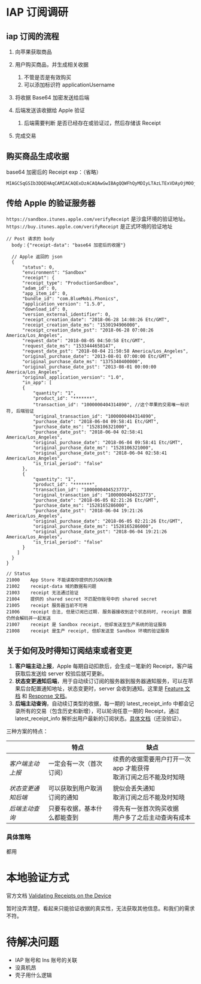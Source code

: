 # IAP 订阅调研

## iap 订阅的流程

1. 向苹果获取商品
2. 用户购买商品，并生成相关收据
   1. 不管是否是有效购买
   2. 可以添加标识符 applicationUsername
3. 将收据 Base64 加密发送给后端
4. 后端发送该收据给 Apple 验证
   1. 后端需要判断 是否已经存在或验证过，然后存储该 Receipt

5. 完成交易



## 购买商品生成收据

 base64 加密后的 Receipt exp：（省略）

```
MIAGCSqGSIb3DQEHAqCAMIACAQExDzACAQAwGwIBAgQQWFhQyMDIyLTAzLTExVDAyOjM0OjM4WjAMAgIGqQIBAQQDDAEwMB8CAgaqAgEBBBYWFDIwMjIt......JyNcrHR7sK5EFpz1PMOt7TDdCaN4aLAHlbQmuv+817FTXkAsfRU654doGmcwU072ZRSYU5GMelpKw69jS/fBh0ct+1tBWU9g1hFNohHZwAAAAAAAA==
```



## 传给 Apple 的验证服务器

`https://sandbox.itunes.apple.com/verifyReceipt` 是沙盒环境的验证地址。
`https://buy.itunes.apple.com/verifyReceipt` 是正式环境的验证地址

  ```
  // Post 请求的 body
	body：{"receipt-data": "base64 加密后的收据"}
	
	// Apple 返回的 json
	{
		"status": 0,
		"environment": "Sandbox"
		"receipt": {
    	"receipt_type": "ProductionSandbox",
    	"adam_id": 0,
    	"app_item_id": 0,
    	"bundle_id": "com.BlueMobi.Phonics",
    	"application_version": "1.5.0",
    	"download_id": 0,
    	"version_external_identifier": 0,
    	"receipt_creation_date": "2018-06-28 14:08:26 Etc/GMT",
   		"receipt_creation_date_ms": "1530194906000",
    	"receipt_creation_date_pst": "2018-06-28 07:08:26 America/Los_Angeles",
    	"request_date": "2018-08-05 04:50:58 Etc/GMT",
    	"request_date_ms": "1533444658147",
    	"request_date_pst": "2018-08-04 21:50:58 America/Los_Angeles",
    	"original_purchase_date": "2013-08-01 07:00:00 Etc/GMT",
    	"original_purchase_date_ms": "1375340400000",
    	"original_purchase_date_pst": "2013-08-01 00:00:00 America/Los_Angeles",
    	"original_application_version": "1.0",
    	"in_app": [
        {
            "quantity": "1",
            "product_id": "*******",
            "transaction_id": "1000000404314890", //这个苹果的交易唯一标识符, 后端验证
            "original_transaction_id": "1000000404314890",
            "purchase_date": "2018-06-04 09:58:41 Etc/GMT",
            "purchase_date_ms": "1528106321000",
            "purchase_date_pst": "2018-06-04 02:58:41 America/Los_Angeles",
            "original_purchase_date": "2018-06-04 09:58:41 Etc/GMT",
            "original_purchase_date_ms": "1528106321000",
            "original_purchase_date_pst": "2018-06-04 02:58:41 America/Los_Angeles",
            "is_trial_period": "false"
        },
        {
            "quantity": "1",
            "product_id": "*******",
            "transaction_id": "1000000404523773",
            "original_transaction_id": "1000000404523773",
            "purchase_date": "2018-06-05 02:21:26 Etc/GMT",
            "purchase_date_ms": "1528165286000",
            "purchase_date_pst": "2018-06-04 19:21:26 America/Los_Angeles",
            "original_purchase_date": "2018-06-05 02:21:26 Etc/GMT",
            "original_purchase_date_ms": "1528165286000",
            "original_purchase_date_pst": "2018-06-04 19:21:26 America/Los_Angeles",
            "is_trial_period": "false"
        }
      ]
    }
}

// Status
21000    App Store 不能读取你提供的JSON对象
21002    receipt-data 域的数据有问题
21003    receipt 无法通过验证
21004    提供的 shared secret 不匹配你账号中的 shared secret
21005    receipt 服务器当前不可用
21006    receipt 合法, 但是订阅已过期. 服务器接收到这个状态码时, receipt 数据仍然会解码并一起发送
21007    receipt 是 Sandbox receipt, 但却发送至生产系统的验证服务
21008    receipt 是生产 receipt, 但却发送至 Sandbox 环境的验证服务
  ```



## 关于如何及时得知订阅结束或者变更

1. **客户端主动上报**，Apple 每期自动扣款后，会生成一笔新的 Receipt，客户端获取后发送给 server 校验后就可更新。
2. **状态变更通知后端**，用于自动续订订阅的服务器到服务器通知服务，可以在苹果后台配置通知地址，状态变更时，server 会收到通知。这里是 [Feature 文档](https://developer.apple.com/documentation/appstoreservernotifications/receiving_app_store_server_notifications) 和 [Response 文档](https://developer.apple.com/documentation/appstoreservernotifications/responsebodyv1)。
3. **后端主动查询**，自动续订类型的收据，每一期的 latest_receipt_info 中都会记录所有的交易（包含历史和新增），可以轮询任意一期的 Receipt，通过 latest_receipt_info 解析出用户最新的订阅状态。[具体文档](https://developer.apple.com/library/archive/releasenotes/General/ValidateAppStoreReceipt/Chapters/ReceiptFields.html#//apple_ref/doc/uid/TP40010573-CH106-SW2)（还没验证）。

三种方案的特点：

|     | 特点 | 缺点 |
|  :---  | ----  |  ----  |
| *客户端主动上报* | 一定会有一次（首次订阅） | 续费的收据需要用户打开一次 app 才能获得<br />取消订阅之后不能及时知晓 |
| *状态变更通知后端* | 可以获取到用户取消订阅的通知 | 貌似会丢失通知<br />取消订阅之后不能及时知晓 |
| *后端主动查询* | 只要有收据，基本什么都能查到 | 得先有一张首次购买收据<br />用户多了之后主动查询有成本 |

### 具体策略

都用



# 本地验证方式

官方文档 [Validating Receipts on the Device](https://developer.apple.com/documentation/appstorereceipts/validating_receipts_on_the_device)

暂时没弄清楚，看起来只能验证收据的真实性，无法获取其他信息。和我们的需求不符。



# 待解决问题

* IAP 账号和 Ins 账号的关联
* 没真机昂
* 壳子用什么逻辑

























